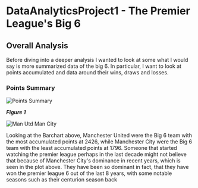 # DataAnalyticsProject1 - The Premier League's Big 6








## Overall Analysis
Before diving into a deeper analysis I wanted to look at some what I would say is more summarized data of the big 6. In particular, I want to look at points accumulated and data around their wins, draws and losses.

### Points Summary

![Points Summary](https://github.com/user-attachments/assets/dc7c465f-55dc-4931-a94c-9326ce5a1339)

***Figure 1***


![Man Utd Man City](https://github.com/user-attachments/assets/5d36e030-0c66-4d2c-b89c-6b867cdc8894)

Looking at the Barchart above, Manchester United were the Big 6 team with the most accumulated points at 2426, while Manchester City were the Big 6 team with the least accumulated points at 1796. Someone that started watching the premier league perhaps in the last decade might not believe that because of Manchester City's dominance in recent years, which is seen in the plot above. They have been so dominant in fact, that they have won the premier league 6 out of the last 8 years, with some notable seasons such as their centurion season back 
